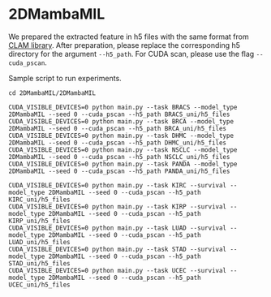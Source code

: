 # 2DMambaMIL

We prepared the extracted feature in h5 files with the same format from [CLAM library]([/guides/content/editing-an-existing-page](https://github.com/mahmoodlab/CLAM)). 
After preparation, please replace the corresponding h5 directory for the argument `--h5_path`. For CUDA scan, please use the flag `--cuda_pscan`.

Sample script to run experiments.

```
cd 2DMambaMIL/2DMambaMIL

CUDA_VISIBLE_DEVICES=0 python main.py --task BRACS --model_type 2DMambaMIL --seed 0 --cuda_pscan --h5_path BRACS_uni/h5_files  
CUDA_VISIBLE_DEVICES=0 python main.py --task BRCA --model_type 2DMambaMIL --seed 0 --cuda_pscan --h5_path BRCA_uni/h5_files  
CUDA_VISIBLE_DEVICES=0 python main.py --task DHMC --model_type 2DMambaMIL --seed 0 --cuda_pscan --h5_path DHMC_uni/h5_files
CUDA_VISIBLE_DEVICES=0 python main.py --task NSCLC --model_type 2DMambaMIL --seed 0 --cuda_pscan --h5_path NSCLC_uni/h5_files 
CUDA_VISIBLE_DEVICES=0 python main.py --task PANDA --model_type 2DMambaMIL --seed 0 --cuda_pscan --h5_path PANDA_uni/h5_files

CUDA_VISIBLE_DEVICES=0 python main.py --task KIRC --survival --model_type 2DMambaMIL --seed 0 --cuda_pscan --h5_path KIRC_uni/h5_files  
CUDA_VISIBLE_DEVICES=0 python main.py --task KIRP --survival --model_type 2DMambaMIL --seed 0 --cuda_pscan --h5_path KIRP_uni/h5_files  
CUDA_VISIBLE_DEVICES=0 python main.py --task LUAD --survival --model_type 2DMambaMIL --seed 0 --cuda_pscan --h5_path LUAD_uni/h5_files 
CUDA_VISIBLE_DEVICES=0 python main.py --task STAD --survival --model_type 2DMambaMIL --seed 0 --cuda_pscan --h5_path STAD_uni/h5_files
CUDA_VISIBLE_DEVICES=0 python main.py --task UCEC --survival --model_type 2DMambaMIL --seed 0 --cuda_pscan --h5_path UCEC_uni/h5_files
``` 
